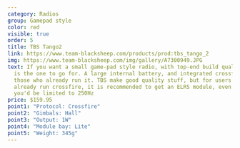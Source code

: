 ```yaml
---
category: Radios
group: Gamepad style
color: red
visible: true
order: 5
title: TBS Tango2
link: https://www.team-blacksheep.com/products/prod:tbs_tango_2
img: https://www.team-blacksheep.com/img/gallery/A7300949.JPG
text: If you want a small game-pad style radio, with top-end build quality, this
  is the one to go for. A large internal battery, and integrated crossfire for
  those who already run it. TBS make good quality stuff, but for users who don't
  already run crossfire, it is recommended to get an ELRS module, even though
  you'd be limited to 250Hz
price: $159.95
point1: "Protocol: Crossfire"
point2: "Gimbals: Hall"
point3: "Output: 1W"
point4: "Module bay: Lite"
point5: "Weight: 345g"
---
```

